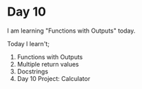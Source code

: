 # Day 10
I am learning "Functions with Outputs" today.

Today I learn't;
1. Functions with Outputs
2. Multiple return values
3. Docstrings
4. Day 10 Project: Calculator